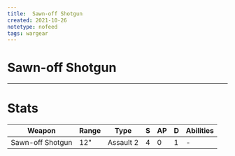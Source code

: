 ```yaml
---
title:  Sawn-off Shotgun
created: 2021-10-26
notetype: nofeed
tags: wargear
---
```


# Sawn-off Shotgun

---

# Stats

| Weapon           | Range | Type      | S   | AP  | D   | Abilities |
| ---------------- | ----- | --------- | --- | --- | --- | --------- |
| Sawn-off Shotgun | 12"   | Assault 2 | 4   | 0   | 1   | -         | 